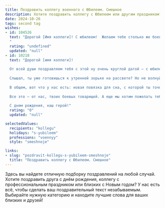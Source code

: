 ```yaml
---
title: Поздравить коллегу военного с Юбилеем. Смешное
description: Хотите поздравить коллегу с Юбилеем или другим праздником? Наш ИИ создаст незабываемое поздравление, а вы обязательно выделитесь среди других.  
date: 2024-10-26
tags: second tag
wishes:
- id: 104526
  text: "Дорогой [Имя коллеги]! С юбилеем!  Желаем тебе столько же боевого запаса смекалки, сколько лет тебе сегодня стукнуло,  и чтобы все твои \"враги\" (дедлайны, отчеты, начальство)  бежали от тебя сломя голову, как от хорошо прицеленного снаряда!  Здоровья, удачи и пусть твоя жизнь будет  ярче, чем  салют на День Победы!
  "
  rating: "undefined"
  updated: "null"
- id: 10218
  text: "Дорогой [имя коллеги]!
  
  От всей души поздравляем тебя с этой ну очень круглой датой — с юбилеем!
  
  Слышал, ты уже готовишься к утренней зорьке на рассвете? Но не волнуйся, мы тебе сейчас не этот дурацкий подарок подарим — пенку для бритья, носки или еще какую-то ерунду! Наш подарок — это целая коллекция! Такой многофункциональный набор, который, тот еще символизм, не поместился бы в одну коробку!
  
  В общем, вот что у нас есть: новая повязка для сна, с которой ты точно не перепутаешь левый бок с правым, когда будешь вставать по тревоге ночью; набор средств для поддержания чистоты и порядка в казарме и новенький радар, который поможет тебе заблаговременно засечь любые признаки надвигающейся угрозы со стороны противника в виде внезапных проверок!
  
  Все это — от нас, твоих боевых товарищей. А еще мы хотим пожелать тебе здоровья и стойкости, мудрости и новых звезд на погонах!
  
  С днем рождения, наш герой!"
  rating: "0"
  updated: "null"

selectedValues:
  recipients: "kollegu"
  holidays: "s-yubileem"
  professions: "voennyy"
  style: "smeshnoje"

links:
- slug: "pozdravit-kollegu-s-yubileem-smeshnoje"
  title: "Поздравить коллегу с Юбилеем. Смешное"
---
```


Здесь вы найдете отличную подборку поздравлений на любой случай. 
Хотите поздравить друга с днём рождения, коллегу с профессиональным праздником или близких с Новым годом? У нас есть всё, чтобы сделать ваш поздравительный текст незабываемым. Выбирайте нужную категорию и находите лучшие слова для ваших близких и друзей!
